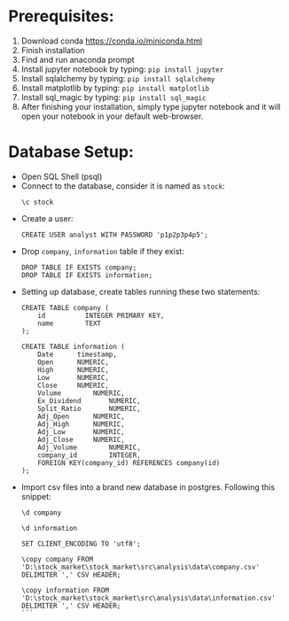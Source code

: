 # Prerequisites:
1) Download conda https://conda.io/miniconda.html
2) Finish installation
3) Find and run anaconda prompt
4) Install jupyter notebook by typing: `pip install jupyter`
5) Install sqlalchemy by typing: `pip install sqlalchemy`
6) Install matplotlib by typing: `pip install matplotlib`
7) Install sql_magic by typing: `pip install sql_magic`
8) After finishing your installation, simply type jupyter notebook and it will open your notebook in your default web-browser.

# Database Setup:
- Open SQL Shell (psql)
- Connect to the database, consider it is named as `stock`:
    ```
    \c stock
    ```
- Create a user:
    ```
    CREATE USER analyst WITH PASSWORD 'p1p2p3p4p5';
    ```
- Drop `company`, `information` table if they exist:
    ```
    DROP TABLE IF EXISTS company;
    DROP TABLE IF EXISTS information;
    ```
- Setting up database, create tables running these two statements:
    ```
    CREATE TABLE company (
        id	        INTEGER PRIMARY KEY,
        name        TEXT
    );
    
    CREATE TABLE information (
        Date      timestamp,
        Open      NUMERIC,
        High      NUMERIC,
        Low       NUMERIC,
        Close     NUMERIC,
        Volume        NUMERIC,
        Ex_Dividend       NUMERIC,
        Split_Ratio       NUMERIC,
        Adj_Open      NUMERIC,
        Adj_High      NUMERIC,
        Adj_Low       NUMERIC,
        Adj_Close     NUMERIC,
        Adj_Volume        NUMERIC,
        company_id        INTEGER,
        FOREIGN KEY(company_id) REFERENCES company(id)
    );
    ```
- Import csv files into a brand new database in postgres. Following this snippet:
    ``````
    \d company
    
    \d information
    
    SET CLIENT_ENCODING TO 'utf8';
    
    \copy company FROM 'D:\stock_market\stock_market\src\analysis\data\company.csv' DELIMITER ',' CSV HEADER;
    
    \copy information FROM 'D:\stock_market\stock_market\src\analysis\data\information.csv' DELIMITER ',' CSV HEADER;
    ```